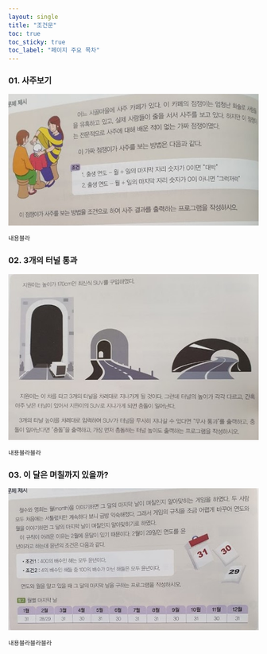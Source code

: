 ```yaml
---
layout: single
title: "조건문" 
toc: true
toc_sticky: true
toc_label: "페이지 주요 목차" 
--- 
```

### 01. 사주보기
![saju](/assets/images/if1.jpg)
~~~c
내용블라
~~~ 
### 02. 3개의 터널 통과
![tunnel](/assets/images/if2.jpg)
~~~c
내용블라블라
~~~ 
### 03. 이 달은 며칠까지 있을까?
![calendar](/assets/images/if3.jpg)
~~~c
내용블라블라블라
~~~

